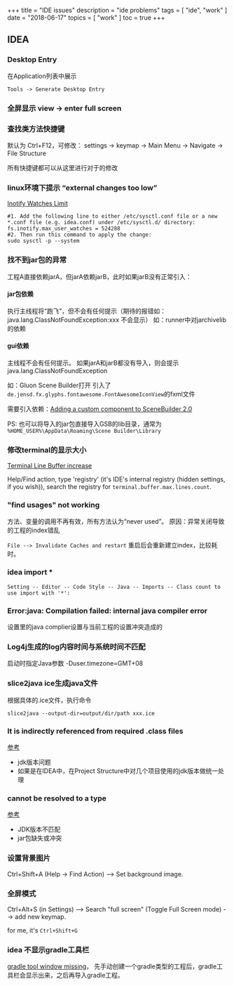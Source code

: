 +++
title = "IDE issues"
description = "ide problems"
tags = [
    "ide",
    "work"
]
date = "2018-06-17"
topics = [
    "work"
]
toc = true
+++

## IDEA

### Desktop Entry

在Application列表中展示

`Tools -> Generate Desktop Entry`

### 全屏显示 view -> enter full screen

### 查找类方法快捷键

默认为 Ctrl+F12，可修改：
settings -> keymap -> Main Menu -> Navigate -> File Structure 

所有快捷键都可以从这里进行对于的修改

### linux环境下提示 “external changes too low”
[Inotify Watches Limit](https://confluence.jetbrains.com/display/IDEADEV/Inotify+Watches+Limit)

```
#1. Add the following line to either /etc/sysctl.conf file or a new *.conf file (e.g. idea.conf) under /etc/sysctl.d/ directory:
fs.inotify.max_user_watches = 524288
#2. Then run this command to apply the change:
sudo sysctl -p --system
```

### 找不到jar包的异常
工程A直接依赖jarA，但jarA依赖jarB，此时如果jarB没有正常引入：
#### jar包依赖
执行主线程将“跑飞”，但不会有任何提示（期待的报错如：java.lang.ClassNotFoundException:xxx 不会显示）
如：runner中对jarchivelib的依赖

#### gui依赖
主线程不会有任何提示。 如果jarA和jarB都没有导入，则会提示java.lang.ClassNotFoundException

如：Gluon Scene Builder打开 引入了`de.jensd.fx.glyphs.fontawesome.FontAwesomeIconView`的fxml文件

需要引入依赖：[Adding a custom component to SceneBuilder 2.0](https://stackoverflow.com/a/30078204/1087122)

PS: 也可以将导入的jar包直接导入GSB的lib目录，通常为 `%HOME_USER%\AppData\Roaming\Scene Builder\Library`


### 修改terminal的显示大小

[Terminal Line Buffer increase](https://intellij-support.jetbrains.com/hc/en-us/community/posts/206381169-Terminal-Line-Buffer-increase)

 Help/Find action, type 'registry' (it's IDE's internal registry (hidden settings, if you wish)), search the registry for `terminal.buffer.max.lines.count`.

### "find usages" not working

方法、变量的调用不再有效，所有方法认为“never used”。 原因：异常关闭导致的工程的index错乱

`File --> Invalidate Caches and restart` 重启后会重新建立index，比较耗时。

### idea import *

```
Setting -- Editor -- Code Style -- Java -- Imports -- Class count to use import with '*':
```

### Error:java: Compilation failed: internal java compiler error
设置里的java complier设置与当前工程的设置冲突造成的

### Log4j生成的log内容时间与系统时间不匹配
启动时指定Java参数 -Duser.timezone=GMT+08

### slice2java ice生成java文件

根据具体的.ice文件，执行命令
```
slice2java --output-dir=output/dir/path xxx.ice
```

### It is indirectly referenced from required .class files

[参考](http://blog.csdn.net/hello_yz/article/details/40113213)

- jdk版本问题
- 如果是在IDEA中，在Project Structure中对几个项目使用的jdk版本做统一处理

### cannot be resolved to a type

[参考](http://blog.csdn.net/testcs_dn/article/details/39643119)

- JDK版本不匹配
- jar包缺失或冲突 

### 设置背景图片

Ctrl+Shift+A (Help -> Find Action) --> Set background image.

### 全屏模式

Ctrl+Alt+S (in Settings) --> Search "full screen" (Toggle Full Screen mode) --> add new keymap.

for me, it's `Ctrl+Shift+G`

### idea 不显示gradle工具栏

[gradle tool window missing](https://intellij-support.jetbrains.com/hc/en-us/community/posts/205449130-gradle-tool-window-missing)， 先手动创建一个gradle类型的工程后，gradle工具栏会显示出来，之后再导入gradle工程。
